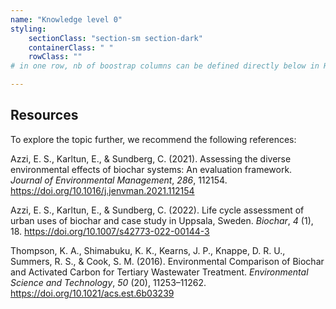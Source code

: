 ```yaml
---
name: "Knowledge level 0"
styling:
    sectionClass: "section-sm section-dark"
    containerClass: " "
    rowClass: ""
# in one row, nb of boostrap columns can be defined directly below in HTML

---
```


<div class="col-md-12 text-left">

## Resources
To explore the topic further, we recommend the following references:


Azzi, E. S., Karltun, E., &#38; Sundberg, C. (2021). Assessing the diverse environmental effects of biochar systems: An evaluation framework. <i>Journal of Environmental Management</i>, <i>286</i>, 112154. https://doi.org/10.1016/j.jenvman.2021.112154

Azzi, E. S., Karltun, E., &#38; Sundberg, C. (2022). Life cycle assessment of urban uses of biochar and case study in Uppsala, Sweden. <i>Biochar</i>, <i>4</i> (1), 18. https://doi.org/10.1007/s42773-022-00144-3

Thompson, K. A., Shimabuku, K. K., Kearns, J. P., Knappe, D. R. U., Summers, R. S., &#38; Cook, S. M. (2016). Environmental Comparison of Biochar and Activated Carbon for Tertiary Wastewater Treatment. <i>Environmental Science and Technology</i>, <i>50</i> (20), 11253–11262. https://doi.org/10.1021/acs.est.6b03239


</div>
